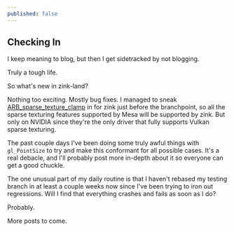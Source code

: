 ```yaml
---
published: false
---
```

## Checking In

I keep meaning to blog, but then I get sidetracked by not blogging.

Truly a tough life.

So what's new in zink-land?

Nothing too exciting. Mostly bug fixes. I managed to sneak [ARB_sparse_texture_clamp](https://www.khronos.org/registry/OpenGL/extensions/ARB/ARB_sparse_texture_clamp.txt) in for zink just before the branchpoint, so all the sparse texturing features supported by Mesa will be supported by zink. But only on NVIDIA since they're the only driver that fully supports Vulkan sparse texturing.

The past couple days I've been doing some truly awful things with `gl_PointSize` to try and make this conformant for all possible cases. It's a real debacle, and I'll probably post more in-depth about it so everyone can get a good chuckle.

The one unusual part of my daily routine is that I haven't rebased my testing branch in at least a couple weeks now since I've been trying to iron out regressions. Will I find that everything crashes and fails as soon as I do?

Probably.

More posts to come.
